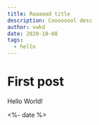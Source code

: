 ```yaml
---
title: Raaaaad title
description: Coooooool desc
author: vwkd
date: 2020-10-08
tags: 
  - hello
---
```

# First post

Hello World!

<%- date %>